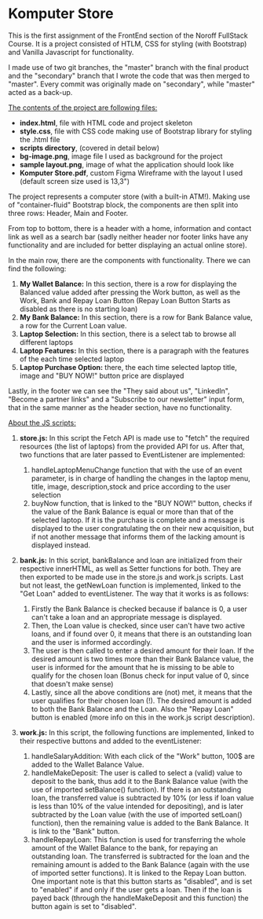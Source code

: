 # **Komputer Store**

This is the first assignment of the FrontEnd section of the Noroff FullStack Course. It is a project consisted of HTLM, CSS for styling (with Bootstrap) and Vanilla Javascript for functionality.

I made use of two git branches, the "master" branch with the final product and the "secondary" branch that I wrote the code that was then merged to "master". Every commit was originally made on "secondary", while "master" acted as a back-up.

<u>The contents of the project are following files:</U>

- **index.html**, file with HTML code and project skeleton
- **style.css**, file with CSS code making use of Bootstrap library for styling the .html file
- **scripts directory**, (covered in detail below)
- **bg-image.png**, image file I used as background for the project
- **sample layout.png**, image of what the application should look like 
- **Komputer Store.pdf**, custom Figma Wireframe with the layout I used (default screen size used is 13,3")

The project represents a computer store (with a built-in ATM!). Making use of "container-fluid" Bootstrap block, the components are then split into three rows: Header, Main and Footer.

From top to bottom, there is a header with a home, information and contact link as well as a search bar (sadly neither header nor footer links have any functionality and are included for better displaying an actual online store).

In the main row, there are the components with functionality. There we can find the following:

1. **My Wallet Balance:** In this section, there is a row for displaying the Balanced value added after pressing the Work button, as well as the Work, Bank and Repay Loan Button (Repay Loan Button Starts as disabled as there is no starting loan)
2. **My Bank Balance:** In this section, there is a row for Bank Balance value, a row for the Current Loan value.
3. **Laptop Selection:** In this section, there is a select tab to browse all different laptops
4. **Laptop Features:** In this section, there is a paragraph with the features of the each time selected laptop
5. **Laptop Purchase Option:** there, the each time selected laptop title, image and "BUY NOW!" button price are displayed

Lastly, in the footer we can see the "They said about us", "LinkedIn", "Become a partner links" and a "Subscribe to our newsletter" input form, that in the same manner as the header section, have no functionality.

<u>About the JS scripts:</u>

1.  **store.js:** In this script the Fetch API is made use to "fetch" the required resources (the list of laptops) from the provided API for us. After that, two functions that are later passed to EventListener are implemented:

    1. handleLaptopMenuChange function that with the use of an event parameter, is in charge of handling the changes in the laptop menu, title, image, description,stock and price according to the user selection
    2. buyNow function, that is linked to the "BUY NOW!" button, checks if the value of the Bank Balance is equal or more than that of the selected laptop. If it is the purchase is complete and a message is displayed to the user congratulating the on their new acquisition, but if not another message that informs them of the lacking amount is displayed instead.
2.  **bank.js:**  In this script, bankBalance and loan are initialized from their respective innerHTML, as well as Setter functions for both. They are then exported to be made use in the store.js and work.js scripts. Last but not least, the getNewLoan function is implemented, linked to the "Get Loan" added to eventListener. The way that it works is as follows:

    1. Firstly the Bank Balance is checked because if balance is 0, a user can't take a loan and an appropriate message is displayed.
    2. Then, the Loan value is checked, since user can't have two active loans, and if found over 0, it means that there is an outstanding loan and the user is informed accordingly.
    3. The user is then called to enter a desired amount for their loan. If the desired amount is two times more than their Bank Balance value, the user is informed for the amount that he is missing to be able to qualify for the chosen loan (Bonus check for input value of 0, since that doesn't make sense)
    4. Lastly, since all the above conditions are (not) met, it means that the user qualifies for their chosen loan (!). The desired amount is added to both the Bank Balance and the Loan. Also the "Repay Loan" button is enabled (more info on this in the work.js script description).
3.  **work.js:**  In this script, the following functions are implemented, linked to their respective buttons and added to the eventListener:

    1. handleSalaryAddition: With each click of the "Work" button, 100$ are added to the Wallet Balance Value.
    2. handleMakeDeposit: The user is called to select a (valid) value to deposit to the bank, thus add it to the Bank Balance value (with the use of imported setBalance() function). If there is an outstanding loan, the transferred value is subtracted by 10% (or less if loan value is less than 10% of the value intended for depositing), and is later subtracted by the Loan value (with the use of imported setLoan() function), then the remaining value is added to the Bank Balance. It is link to the "Bank" button.
    3. handleRepayLoan: This function is used for transferring the whole amount of the Wallet Balance to the bank, for repaying an outstanding loan. The transferred is subtracted for the loan and the remaining amount is added to the Bank Balance (again with the use of imported setter functions). It is linked to the Repay Loan button. One important note is that this button starts as "disabled", and is set to "enabled" if and only if the user gets a loan. Then if the loan is payed back (through the handleMakeDeposit and this function) the button again is set to "disabled".


